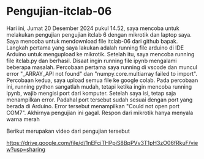 # Pengujian-itclab-06
Hari ini, Jumat 20 Desember 2024 pukul 14.52, saya mencoba untuk melakukan pengujian pengujian itclab 6 dengan mikrotik dan laptop saya. Saya mencoba untuk mendownload file itclab-06 dari github bapak. Langkah pertama yang saya lakukan adalah running file arduino di IDE Arduino untuk mengupload  ke mikrotik. Setelah itu, saya mencoba running file itclab.py dan berhasil. Disaat ingin running file ipynb mengalami beberapa masalah. Percobaan pertama saya running di vscode dan muncul error "_ARRAY_API not found"  dan "numpy.core.multiarray failed to import". Percobaan kedua, saya upload semua file ke google colab. Pada percobaan ini, running python sangatlah mudah, tetapi ketika ingin mencoba running ipynb, wajib mengisi port dari komputer. Setelah saya isi, tetap saja menampilkan error. Padahal port tersebut sudah sesuai  dengan port yang berada di Arduino. Error tersebut menampilkan "Could not open port COM7". Akhirnya pengujian ini gagal. Respon dari mikrotik hanya menyala warna merah

Berikut merupakan video dari pengujian tersebut

https://drive.google.com/file/d/1nEFciTHPpiS8BpPVv3T1pH3zO06fRkuF/view?usp=sharing